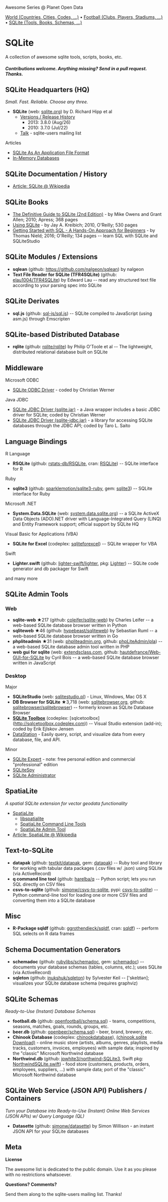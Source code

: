 Awesome Series @ Planet Open Data

[World (Countries, Cities, Codes, ...)](https://github.com/planetopendata/awesome-world) • 
[Football (Clubs, Players, Stadiums, ...)](https://github.com/planetopendata/awesome-football) •
[SQLite (Tools, Books, Schemas, ...)](https://github.com/planetopendata/awesome-sqlite)


# SQLite

A collection of awesome sqlite tools, scripts, books, etc.


#### _Contributions welcome. Anything missing? Send in a pull request. Thanks._


## SQLite Headquarters (HQ)

_Small. Fast. Reliable. Choose any three._

- **SQLite** (web: [sqlite.org](http://www.sqlite.org)) by D. Richard Hipp et al
  - [Versions / Release History](http://www.sqlite.org/changes.html)
    - 2013: 3.8.0 (Aug/26) 
    - 2010: 3.7.0 (Jul/22)
  - [Talk](http://mailinglists.sqlite.org/cgi-bin/mailman/listinfo/sqlite-users) - sqlite-users mailing list

Articles

- [SQLite As An Application File Format](https://www.sqlite.org/appfileformat.html)
- [In-Memory Databases](http://www.sqlite.org/inmemorydb.html)


## SQLite Documentation / History

- [Article: SQLite @ Wikipedia](http://en.wikipedia.org/wiki/SQLite)

## SQLite Books

- [The Definitive Guide to SQLite (2nd Edition)](http://www.apress.com/9781430232254) - by Mike Owens and Grant Allen; 2010; Apress; 368 pages
- [Using SQLite](http://shop.oreilly.com/product/9780596521196.do) - by Jay A. Kreibich; 2010, O'Reilly; 530 pages
- [Getting Started with SQL - A Hands-On Approach for Beginners](http://shop.oreilly.com/product/0636920044994.do) - by Thomas Nield; 2016; O'Reilly; 134 pages -- learn SQL with SQLite and SQLiteStudio

## SQLite Modules / Extensions

- **sqlean** (github: https://github.com/nalgeon/sqlean) by nalgeon
- **Text File Reader for SQLite (TFR4SQLite)** (github: [elau1004/TFR4SQLite](https://github.com/elau1004/TFR4SQLite)) by Edward Lau  -- read any structured text file according to your parsing spec into SQLite


## SQLite Derivates

- **sql.js** (github: [sql-js/sql.js](https://github.com/sql-js/sql.js)) -- SQLite compiled to JavaScript (using asm.js) through Emscripten


## SQLite-based Distributed Database

- **rqlite** (github: [rqlite/rqlite](https://github.com/rqlite/rqlite)) by Philip O'Toole et al -- The lightweight, distributed relational database built on SQLite


## Middleware

Microsoft ODBC

- [SQLite ODBC Driver](http://www.ch-werner.de/sqliteodbc) - coded by Christian Werner

Java JDBC

- [SQLite JDBC Driver (sqlite.jar)](http://www.ch-werner.de/javasqlite) - a Java wrapper includes a basic JDBC driver for SQLite; coded by Christian Werner
- [SQLite JDBC Driver (sqlite-jdbc.jar)](https://bitbucket.org/xerial/sqlite-jdbc) - a library for accessing SQLite databases through the JDBC API; coded by Taro L. Saito


## Language Bindings

R Language

- **RSQLite** (github: [rstats-db/RSQLite](https://github.com/rstats-db/RSQLite), cran: [RSQLite](http://cran.r-project.org/web/packages/RSQLite)) -- SQLite interface for R 

Ruby

- **sqlite3** (github: [sparklemotion/sqlite3-ruby](https://github.com/sparklemotion/sqlite3-ruby), gem: [sqlite3](https://rubygems.org/gems/sqlite3)) -- SQLite interface for Ruby

Microsoft .NET

- **System.Data.SQLite** (web: [system.data.sqlite.org](http://system.data.sqlite.org)) --  a SQLite ActiveX Data Objects (ADO).NET driver with Language-Integrated Query (LINQ) and Entity Framework support; official support by SQLite HQ

Visual Basic for Applications (VBA)

- **SQLite for Excel** (codeplex: [sqliteforexcel](https://sqliteforexcel.codeplex.com)) -- SQLite wrapper for VBA

Swift

- **Lighter.swift** (github: [lighter-swift/lighter](https://github.com/lighter-swift), pkg: [Lighter](https://github.com/Lighter-swift/Lighter)) -- SQLite code generator and db packager for Swift

and many more 


## SQLite Admin Tools

### Web

- **sqlite-web** ★217 (github: [coleifer/sqlite-web](https://github.com/coleifer/sqlite-web)) by Charles Leifer -- a web-based SQLite database browser written in Python
- **sqliteweb** ★46 (github: [hypebeast/sqliteweb](https://github.com/hypebeast/sqliteweb)) by Sebastian Ruml -- a web-based SQLite database browser written in Go
- **phpliteadmin** ★31  (web: [phpliteadmin.org](https://www.phpliteadmin.org), github: [phpLiteAdmin/pla](https://github.com/phpLiteAdmin/pla)) -- a web-based SQLite database admin tool written in PHP
- **web gui for sqlite** (web: [extendsclass.com](https://extendsclass.com/sqlite-browser.html), github: [hautdefrance/Web-GUI-for-SQLite](https://github.com/hautdefrance/Web-GUI-for-SQLite) by Cyril Bois -- a web-based SQLite database browser written in JavaScript

### Desktop

Major

- **SQLiteStudio** (web: [sqlitestudio.pl](http://sqlitestudio.pl)) - Linux, Windows, Mac OS X
- **DB Browser for SQLite** ★3,718 (web: [sqlitebrowser.org](http://sqlitebrowser.org), github: [sqlitebrowser/sqlitebrowser](https://github.com/sqlitebrowser/sqlitebrowser)) -- formerly known as SQLite Database Browser
- [**SQLite Toolbox**](https://visualstudiogallery.msdn.microsoft.com/0e313dfd-be80-4afb-b5e9-6e74d369f7a1) (codeplex: [sqlcetoolbox] (http://sqlcetoolbox.codeplex.com)) -- Visual Studio extension (add-in); coded by Erik Ejlskov Jensen
- [DataStation](https://github.com/multiprocessio/datastation) - Easily query, script, and visualize data from every database, file, and API.


Minor

- [SQLite Expert](http://www.sqliteexpert.com) - note: free personal edition and commercial "professional" edition
- [SQLiteSpy](http://www.yunqa.de/delphi/doku.php/products/sqlitespy/index)
- [SQLite Administrator](http://sqliteadmin.orbmu2k.de)


## SpatiaLite 

_A spatial SQLite extension for vector geodata functionality_

- [SpatiaLite](http://www.gaia-gis.it/gaia-sins)
    - [libspatialite](https://www.gaia-gis.it/fossil/libspatialite/index)
    - [SpatiaLite Command Line Tools](https://www.gaia-gis.it/fossil/spatialite-tools/index)
    - [SpatiaLite Admin Tool](https://www.gaia-gis.it/fossil/spatialite_gui/index)
- [Article: SpatiaLite @ Wikipedia](http://en.wikipedia.org/wiki/SpatiaLite)


## Text-to-SQLite

- **datapak** (github: [textkit/datapak](https://github.com/textkit/datapak), gem: [datapak](https://rubygems.org/gems/datapak)) -- Ruby tool and library for working with tabular data packages (.csv files w/ .json) using SQLite (via ActiveRecord)
- **q command line tool** (github: [harelba/q](https://github.com/harelba/q) -- Python script; lets you run SQL directly on CSV files
- **csvs-to-sqlite** (github: [simonw/csvs-to-sqlite](https://github.com/simonw/csvs-to-sqlite), pypi: [csvs-to-sqlite](https://pypi.org/project/csvs-to-sqlite/)) -- Python command-line tool for loading one or more CSV files and converting them into a SQLite database

## Misc

- **R-Package sqldf** (github: [ggrothendieck/sqldf](https://github.com/ggrothendieck/sqldf), cran: [sqldf](http://cran.r-project.org/web/packages/sqldf)) -- perform SQL selects on R data frames


## Schema Documentation Generators

- **schemadoc** (github: [rubylibs/schemadoc](https://github.com/rubylibs/schemadoc), gem: [schemadoc](https://rubygems.org/gems/schemadoc)) -- documents your database schemas (tables, columns, etc.); uses SQLite (via ActiveRecord)
- **sqleton** (github: [inukshuk/sqleton](https://github.com/inukshuk/sqleton)) by Sylvester Keil -- ['skelɪtən]; visualizes your SQLite database schema (requires graphviz)



## SQLite Schemas

_Ready-to-Use (Instant) Database Schemas_

<!-- do be done
- [world.db :octocat:]()  - countries, states, cities, counties, munis, districts, places, names, etc.
-->

- **football.db** (github: [openfootball/schema.sql](https://github.com/openfootball/schema.sql)) - teams, competitions, seasons, matches, goals, rounds, groups, etc.
- **beer.db** (github: [openbeer/schema.sql](https://github.com/openbeer/schema.sql))  - beer, brand, brewery, etc.
- **Chinook Database** (codeplex: [chinookdatabase](http://chinookdatabase.codeplex.com)), [(chinook.sqlite Download)](http://chinookdatabase.codeplex.com/releases/view/55681) -  online music store (artists, albums, genres, playlists, media tracks, customers, invoices, employees) with sample data; inspired by the "classic" Microsoft Northwind database
- **Northwind.db** (github: [jpwhite3/northwind-SQLite3](https://github.com/jpwhite3/northwind-SQLite3), Swift pkg: [NorthwindSQLite.swift](https://github.com/Lighter-swift/NorthwindSQLite.swift)) - food store (customers, products, orders, employees, suppliers, ...) with sample data; port of the "classic" Microsoft Northwind database


## SQLite Web Service (JSON API) Publishers / Containers

_Turn your Database into Ready-to-Use (Instant) Online Web Services (JSON APIs) w/ Query Language (QL)_

- **Datasette** (github: [simonw/datasette](https://github.com/simonw/datasette)) by Simon Willison - an instant JSON API for your SQLite databases



## Meta

**License**

The awesome list is dedicated to the public domain. Use it as you please with no restrictions whatsoever.

**Questions? Comments?**

Send them along to the sqlite-users mailing list. Thanks!
